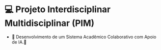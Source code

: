 # 💻 Projeto Interdisciplinar Multidisciplinar (PIM)

+   💾 Desenvolvimento de um Sistema Acadêmico Colaborativo com Apoio de IA.💾 









